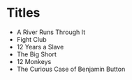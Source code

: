 # Titles

- A River Runs Through It
- Fight Club
- 12 Years a Slave
- The Big Short
- 12 Monkeys
- The Curious Case of Benjamin Button

  
